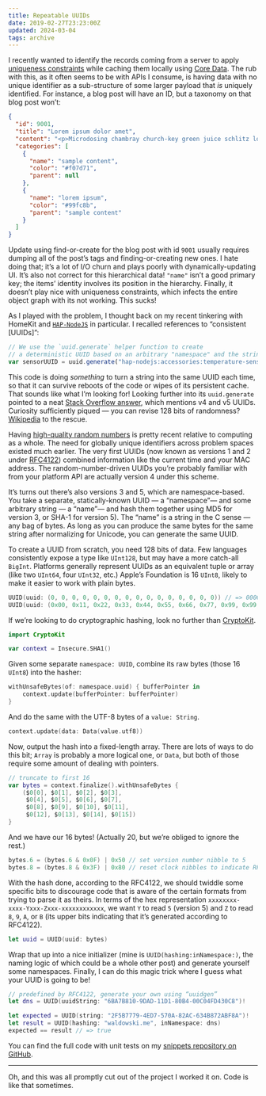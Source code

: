 ```yaml
---
title: Repeatable UUIDs
date: 2019-02-27T23:23:00Z
updated: 2024-03-04
tags: archive
---
```


I recently wanted to identify the records coming from a server to apply [uniqueness constraints](https://developer.apple.com/videos/play/wwdc2015/220/?time=613) while caching them locally using [Core Data](https://developer.apple.com/documentation/coredata). The rub with this, as it often seems to be with APIs I consume, is having data with no unique identifier as a sub-structure of some larger payload that _is_ uniquely identified. For instance, a blog post will have an ID, but a taxonomy on that blog post won’t:

```json
{
  "id": 9001,
  "title": "Lorem ipsum dolor amet",
  "content": "<p>Microdosing chambray church-key green juice schlitz locavore lumbersexual…</p>",
  "categories": [
    {
      "name": "sample content",
      "color": "#f07d71",
      "parent": null
    },
    {
      "name": "lorem ipsum",
      "color": "#99fc8b",
      "parent": "sample content"
    }
  ]
}
```

Update using find-or-create for the blog post with id `9001` usually requires dumping all of the post’s tags and finding-or-creating new ones. I hate doing that; it’s a lot of I/O churn and plays poorly with dynamically-updating UI. It’s also not correct for this hierarchical data! `"name"` isn’t a good primary key; the items’ identity involves its position in the hierarchy. Finally, it doesn’t play nice with uniqueness constraints, which infects the entire object graph with its not working. This sucks!

As I played with the problem, I thought back on my recent tinkering with HomeKit and [`HAP-NodeJS`](https://github.com/KhaosT/HAP-NodeJS) in particular. I recalled references to “consistent [UUIDs]”:

```js
// We use the `uuid.generate` helper function to create
// a deterministic UUID based on an arbitrary "namespace" and the string "temperature-sensor".
var sensorUUID = uuid.generate("hap-nodejs:accessories:temperature-sensor")
```

This code is doing _something_ to turn a string into the same UUID each time, so that it can survive reboots of the code or wipes of its persistent cache. That sounds like what I’m looking for! Looking further into its `uuid.generate` pointed to a neat [Stack Overflow answer](http://stackoverflow.com/a/25951500/66673), which mentions v4 and v5 UUIDs. Curiosity sufficiently piqued — you can revise 128 bits of randomness? [Wikipedia](http://en.wikipedia.org/wiki/UUID) to the rescue.

Having [high-quality random numbers](https://www.xkcd.com/221/) is pretty recent relative to computing as a whole. The need for globally unique identifiers across problem spaces existed much earlier. The very first UUIDs (now known as versions 1 and 2 under [RFC4122](http://tools.ietf.org/html/4122)) combined information like the current time and your MAC address. The random-number-driven UUIDs you’re probably familiar with from your platform API are actually version 4 under this scheme.

It’s turns out there’s also versions 3 and 5, which are namespace-based. You take a separate, statically-known UUID — a “namespace”— and some arbitrary string — a “name”— and hash them together using MD5 for version 3, or SHA-1 for version 5). The “name” is a string in the C sense — any bag of bytes. As long as you can produce the same bytes for the same string after normalizing for Unicode, you can generate the same UUID.

To create a UUID from scratch, you need 128 bits of data. Few languages consistently expose a type like `UInt128`, but may have a more catch-all `BigInt`. Platforms generally represent UUIDs as an equivalent tuple or array (like two `UInt64`, four `UInt32`, etc.) Apple’s Foundation is 16 `UInt8`, likely to make it easier to work with plain bytes.

```swift
UUID(uuid: (0, 0, 0, 0, 0, 0, 0, 0, 0, 0, 0, 0, 0, 0, 0, 0)) // => 00000000-0000-0000-0000-000000000000
UUID(uuid: (0x00, 0x11, 0x22, 0x33, 0x44, 0x55, 0x66, 0x77, 0x99, 0x99, 0xAA, 0xBB, 0xCC, 0xDD, 0xEE, 0xFF)) // => 00112233-4455-6677-9999-AABBCCDDEEFF
```

If we’re looking to do cryptographic hashing, look no further than [CryptoKit](https://developer.apple.com/documentation/cryptokit).

```swift
import CryptoKit

var context = Insecure.SHA1()
```

Given some separate `namespace: UUID`, combine its raw bytes (those 16 `UInt8`) into the hasher:

```swift
withUnsafeBytes(of: namespace.uuid) { bufferPointer in
    context.update(bufferPointer: bufferPointer)
}
```

And do the same with the UTF-8 bytes of a `value: String`.

```swift
context.update(data: Data(value.utf8))
```

Now, output the hash into a fixed-length array. There are lots of ways to do this bit; `Array` is probably a more logical one, or `Data`, but both of those require some amount of dealing with pointers.

```swift
// truncate to first 16
var bytes = context.finalize().withUnsafeBytes {
    ($0[0], $0[1], $0[2], $0[3],
     $0[4], $0[5], $0[6], $0[7],
     $0[8], $0[9], $0[10], $0[11],
     $0[12], $0[13], $0[14], $0[15])
}
```

And we have our 16 bytes! (Actually 20, but we’re obliged to ignore the rest.)

```swift
bytes.6 = (bytes.6 & 0x0F) | 0x50 // set version number nibble to 5
bytes.8 = (bytes.8 & 0x3F) | 0x80 // reset clock nibbles to indicate RFC4122
```

With the hash done, according to the RFC4122, we should twiddle some specific bits to discourage code that is aware of the certain formats from trying to parse it as theirs. In terms of the hex representation `xxxxxxxx-xxxx-Yxxx-Zxxx-xxxxxxxxxxxx`, we want `Y` to read `5` (version 5) and `Z` to read `8`, `9`, `A`, or `B` (its upper bits indicating that it’s generated according to RFC4122).

```swift
let uuid = UUID(uuid: bytes)
```

Wrap that up into a nice initializer (mine is `UUID(hashing:inNamespace:)`, the naming logic of which could be a whole other post) and generate yourself some namespaces. Finally, I can do this magic trick where I guess what your UUID is going to be!

```swift
// predefined by RFC4122, generate your own using “uuidgen”
let dns = UUID(uuidString: "6BA7B810-9DAD-11D1-80B4-00C04FD430C8")!

let expected = UUID(string: "2F5B7779-4ED7-570A-82AC-634B872ABF8A")!
let result = UUID(hashing: "waldowski.me", inNamespace: dns)
expected == result // => true
```

You can find the full code with unit tests on my [snippets repository on GitHub](https://github.com/zwaldowski/ParksAndRecreation/tree/master/Latest/Repeatable%20UUID.playground).

---

Oh, and this was all promptly cut out of the project I worked it on. Code is like that sometimes.
